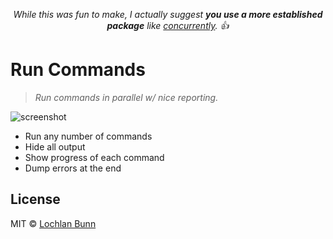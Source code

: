 <p align="center">
<em>While this was fun to make, I actually suggest <strong>you use a more established package</strong> like <a href="https://github.com/kimmobrunfeldt/concurrently">concurrently</a>. 👍</em>
</p>

# Run Commands

> _Run commands in parallel w/ nice reporting._

![screenshot](https://i.imgur.com/NTXkxmo.png)

* Run any number of commands
* Hide all output
* Show progress of each command
* Dump errors at the end

## License

MIT © [Lochlan Bunn](http://lochlan.io)
